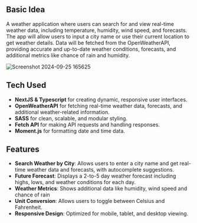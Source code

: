 ## Basic Idea

A weather application where users can search for and view real-time weather data, including temperature, humidity, wind speed, and forecasts. The app will allow users to input a city name or use their current location to get weather details. Data will be fetched from the OpenWeatherAPI, providing accurate and up-to-date weather conditions, forecasts, and additional metrics like chance of rain and humidity. 


![Screenshot 2024-09-25 165625](https://github.com/user-attachments/assets/11ad5a88-6598-426e-b683-2d647ed7f2d7)


## Tech Used

- **NextJS & Typescript** for creating dynamic, responsive user interfaces.
- **OpenWeatherAPI** for fetching real-time weather data, forecasts, and additional weather-related information.
- **SASS** for clean, scalable, and modular styling.
- **Fetch API** for making API requests and handling responses.
- **Moment.js** for formatting date and time data.

## Features

- **Search Weather by City**: Allows users to enter a city name and get real-time weather data and forecasts, with autocomplete suggestions.
- **Future Forecast**: Displays a 2-to-5 day weather forecast including highs, lows, and weather conditions for each day.
- **Weather Metrics**: Shows additional data like humidity, wind speed and chance of rain
- **Unit Conversion**: Allows users to toggle between Celsius and Fahrenheit.
- **Responsive Design**: Optimized for mobile, tablet, and desktop viewing.
